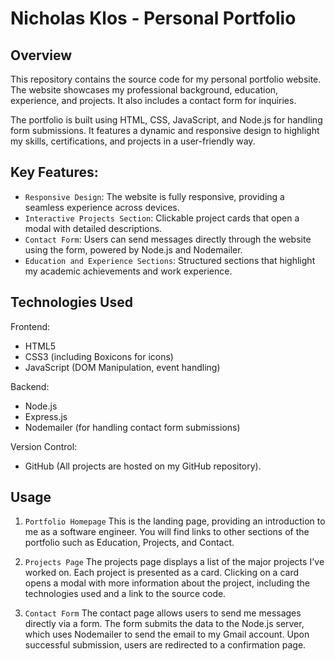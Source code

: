 # Nicholas Klos - Personal Portfolio

## Overview
This repository contains the source code for my personal portfolio website. The website showcases my professional background, education, experience, and projects. It also includes a contact form for inquiries.

The portfolio is built using HTML, CSS, JavaScript, and Node.js for handling form submissions. It features a dynamic and responsive design to highlight my skills, certifications, and projects in a user-friendly way.

## Key Features:
- `Responsive Design`: The website is fully responsive, providing a seamless experience across devices.
- `Interactive Projects Section`: Clickable project cards that open a modal with detailed descriptions.
- `Contact Form`: Users can send messages directly through the website using the form, powered by Node.js and Nodemailer.
- `Education and Experience Sections`: Structured sections that highlight my academic achievements and work experience.

## Technologies Used

Frontend:
- HTML5
- CSS3 (including Boxicons for icons)
- JavaScript (DOM Manipulation, event handling)

Backend:
- Node.js
- Express.js
- Nodemailer (for handling contact form submissions)

Version Control:
- GitHub (All projects are hosted on my GitHub repository).


## Usage
1. `Portfolio Homepage`
This is the landing page, providing an introduction to me as a software engineer. You will find links to other sections of the portfolio such as Education, Projects, and Contact.

2. `Projects Page`
The projects page displays a list of the major projects I've worked on. Each project is presented as a card. Clicking on a card opens a modal with more information about the project, including the technologies used and a link to the source code.

3. `Contact Form`
The contact page allows users to send me messages directly via a form. The form submits the data to the Node.js server, which uses Nodemailer to send the email to my Gmail account. Upon successful submission, users are redirected to a confirmation page.
